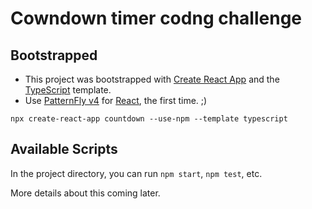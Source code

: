# Cowndown timer codng challenge

## Bootstrapped

* This project was bootstrapped with [Create React App](https://github.com/facebook/create-react-app) and the [TypeScript](https://create-react-app.dev/docs/adding-typescript/) template.
* Use [PatternFly v4](https://www.patternfly.org/v4/) for
  [React](https://github.com/patternfly/patternfly-react), the first time. ;)

```
npx create-react-app countdown --use-npm --template typescript
```

## Available Scripts

In the project directory, you can run `npm start`, `npm test`, etc.

More details about this coming later.
